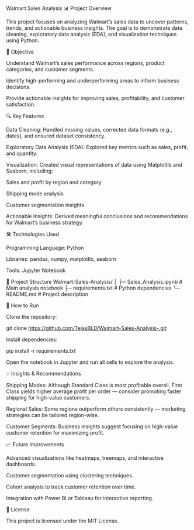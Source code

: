 Walmart Sales Analysis
📊 Project Overview

This project focuses on analyzing Walmart’s sales data to uncover patterns, trends, and actionable business insights. The goal is to demonstrate data cleaning, exploratory data analysis (EDA), and visualization techniques using Python.

📝 Objective

Understand Walmart’s sales performance across regions, product categories, and customer segments.

Identify high-performing and underperforming areas to inform business decisions.

Provide actionable insights for improving sales, profitability, and customer satisfaction.

🔍 Key Features

Data Cleaning: Handled missing values, corrected data formats (e.g., dates), and ensured dataset consistency.

Exploratory Data Analysis (EDA): Explored key metrics such as sales, profit, and quantity.

Visualization: Created visual representations of data using Matplotlib and Seaborn, including:

Sales and profit by region and category

Shipping mode analysis

Customer segmentation insights

Actionable Insights: Derived meaningful conclusions and recommendations for Walmart’s business strategy.

🛠️ Technologies Used

Programming Language: Python

Libraries: pandas, numpy, matplotlib, seaborn

Tools: Jupyter Notebook

📂 Project Structure
Walmart-Sales-Analysis/
│
├─ Sales_Analysis.ipynb      # Main analysis notebook
├─ requirements.txt          # Python dependencies
└─ README.md                 # Project description

🚀 How to Run

Clone the repository:

git clone https://github.com/TejasBLD/Walmart-Sales-Analysis-.git


Install dependencies:

pip install -r requirements.txt


Open the notebook in Jupyter and run all cells to explore the analysis.

💡 Insights & Recommendations

Shipping Modes: Although Standard Class is most profitable overall, First Class yields higher average profit per order — consider promoting faster shipping for high-value customers.

Regional Sales: Some regions outperform others consistently — marketing strategies can be tailored region-wise.

Customer Segments: Business insights suggest focusing on high-value customer retention for maximizing profit.

📈 Future Improvements

Advanced visualizations like heatmaps, treemaps, and interactive dashboards.

Customer segmentation using clustering techniques.

Cohort analysis to track customer retention over time.

Integration with Power BI or Tableau for interactive reporting.

📄 License

This project is licensed under the MIT License.
